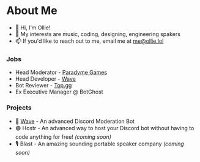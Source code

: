 # About Me

- 👋 Hi, I’m Ollie!
- 👀 My interests are music, coding, designing, engineering spakers
- 📫 If you'd like to reach out to me, email me at me@ollie.lol

### Jobs
- Head Moderator - [Paradyme Games](https://discord.gg/HHXb3fheKP)
- Head Developer - [Wave](https://wavebot.org)
- Bot Reviewer - [Top.gg](https://top.gg)
- Ex Executive Manager @ BotGhost

### Projects
- 🌊 [Wave](https://wavebot.org) - An advanced Discord Moderation Bot
- 🟢 Hostr - An advanced way to host your Discord bot without having to code anything for free! *(coming soon)*
- 🎙 Blast - An amazing sounding portable speaker company *(coming soon)*
